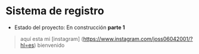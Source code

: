 <h1> Sistema de registro</h1>

- Estado del proyecto: En construcción **parte 1**

> aquí esta mi [instagram] (https://www.instagram.com/joss06042001/?hl=es) bienvenido
